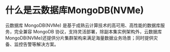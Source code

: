 # 什么是云数据库MongoDB(NVMe)

云数据库 MongoDB(NVMe) 是基于成熟云计算技术的高可用、高性能的数据库服务，完全兼容 MongoDB 协议，支持灵活部署，除副本集实例架构外，云数据库MongoDB(NVMe)还提供分片集群架构来满足海量数据业务场景；同时提供灾备、监控告警等解决方案。
